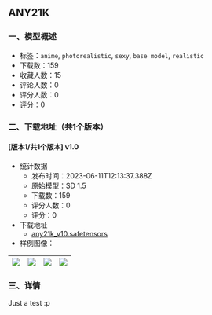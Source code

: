 ## ANY21K
### 一、模型概述

- 标签：`anime`, `photorealistic`, `sexy`, `base model`, `realistic`
- 下载数：159
- 收藏人数：15
- 评论人数：0
- 评分人数：0
- 评分：0

### 二、下载地址（共1个版本）

#### [版本1/共1个版本] v1.0

- 统计数据
  - 发布时间：2023-06-11T12:13:37.388Z
  - 原始模型：SD 1.5
  - 下载数：159
  - 评分人数：0
  - 评分：0
- 下载地址
  - [any21k_v10.safetensors](https://civitai.com/api/download/models/93433)
- 样例图像：

| <img src="https://image.civitai.com/xG1nkqKTMzGDvpLrqFT7WA/14a7c288-1bf0-454c-937b-6b8b536ed29d/width=450/1102654.jpeg" /> | <img src="https://image.civitai.com/xG1nkqKTMzGDvpLrqFT7WA/2c4f1007-fcf5-44c1-8742-5c0b60e0d14f/width=450/1102678.jpeg" /> | <img src="https://image.civitai.com/xG1nkqKTMzGDvpLrqFT7WA/e4600b11-4180-44d3-bc37-1015ab9553a4/width=450/1102655.jpeg" /> | <img src="https://image.civitai.com/xG1nkqKTMzGDvpLrqFT7WA/605d481b-e251-40d1-97a2-ea30eda23571/width=450/1102682.jpeg" /> |
| ---- | ---- | ---- | ---- |


### 三、详情
<p>Just a test :p</p>